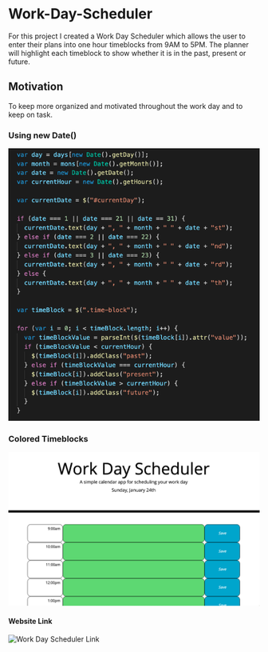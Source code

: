 # Work-Day-Scheduler

For this project I created a Work Day Scheduler which allows the user to enter their plans into one hour timeblocks from 9AM to 5PM. The planner will highlight each timeblock to show whether it is in the past, present or future.

##  Motivation

To keep more organized and motivated throughout the work day and to keep on task.

### Using new Date() 

![Code Snapshot](https://github.com/jkelly101/Work-Day-Scheduler/blob/main/Screenshots/Code%20Snapshot.png?raw=true)

### Colored Timeblocks

![Timeblocks](https://github.com/jkelly101/Work-Day-Scheduler/blob/main/Screenshots/Scheduler%20Snapshot.png?raw=true)

#### Website Link

![Work Day Scheduler Link](https://jkelly101.github.io/Work-Day-Scheduler/)
